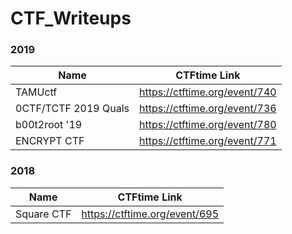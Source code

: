 # CTF_Writeups

### 2019

|  Name                 | CTFtime Link                  | 
|-----------------------|-------------------------------|
| TAMUctf               | https://ctftime.org/event/740 |
| 0CTF/TCTF 2019 Quals  | https://ctftime.org/event/736 |
| b00t2root '19         | https://ctftime.org/event/780 |
| ENCRYPT CTF           | https://ctftime.org/event/771 |

### 2018

|  Name                 | CTFtime Link                  | 
|-----------------------|-------------------------------|
| Square CTF            | https://ctftime.org/event/695 |
